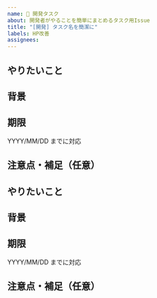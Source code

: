 ```yaml
---
name: 🚧 開発タスク
about: 開発者がやることを簡単にまとめるタスク用Issue
title: "[開発] タスク名を簡潔に"
labels: HP改善
assignees: 
---
```


## やりたいこと

## 背景

## 期限

YYYY/MM/DD までに対応

## 注意点・補足（任意）

## やりたいこと

## 背景

## 期限

YYYY/MM/DD までに対応

## 注意点・補足（任意）
